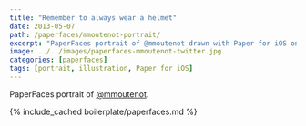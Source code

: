 ```yaml
---
title: "Remember to always wear a helmet"
date: 2013-05-07
path: /paperfaces/mmoutenot-portrait/
excerpt: "PaperFaces portrait of @mmoutenot drawn with Paper for iOS on an iPad."
image: ../../images/paperfaces-mmoutenot-twitter.jpg
categories: [paperfaces]
tags: [portrait, illustration, Paper for iOS]
---
```


PaperFaces portrait of [@mmoutenot](https://twitter.com/mmoutenot).

{% include_cached boilerplate/paperfaces.md %}
